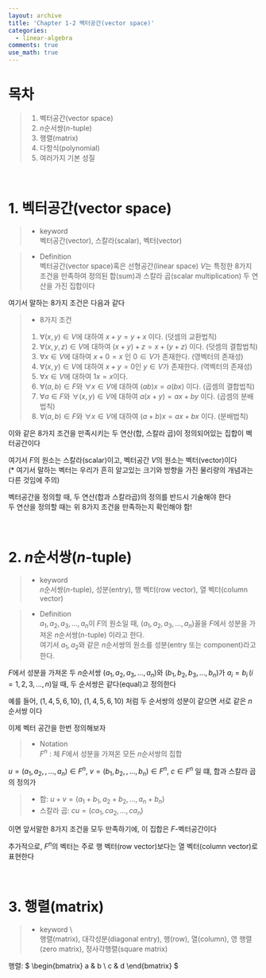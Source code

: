 ```yaml
---
layout: archive
title: 'Chapter 1-2 벡터공간(vector space)'
categories:
  - linear-algebra
comments: true
use_math: true
---
```


# 목차
> 1. 벡터공간(vector space)
> 2. $n$순서쌍($n$-tuple)
> 3. 행렬(matrix)
> 4. 다항식(polynomial)
> 5. 여러가지 기본 성질

<br>

# 1. 벡터공간(vector space)

> - keyword  
> 벡터공간(vector), 스칼라(scalar), 벡터(vector)

> - Definition  
> 벡터공간(vector space)혹은 선형공간(linear space) $V$는 특정한 8가지 조건을 만족하여 정의된 합(sum)과 스칼라 곱(scalar multiplication) 두 연산을 가진 집합이다

여기서 말하는 8가지 조건은 다음과 같다

> - 8가지 조건  
> 1. $\forall (x,\,y) \in V$에 대하여 $x + y = y + x$ 이다.   (덧셈의 교환법칙)
> 2. $\forall (x,\,y,\,z) \in V$에 대하여 $(x + y) + z = x + (y + z)$ 이다. (덧셈의 결합법칙)
> 3. $\forall x \in V$에 대하여 $x + 0 = x$ 인 $0 \in V$가 존재한다. (영벡터의 존재성)
> 4. $\forall (x,\,y) \in V$에 대하여 $x + y = 0$인 $y \in V$가 존재한다. (역벡터의 존재성)
> 5. $\forall x \in V$에 대하여 $1x = x$이다.
> 6. $\forall (a,\,b) \in F$와 $\forall x \in V$에 대하여 $(ab)x = a(bx)$ 이다. (곱셈의 결합법칙)
> 7. $\forall a \in F$와 $\forall (x,\,y) \in V$에 대하여 $a(x + y) = ax + by$ 이다. (곱셈의 분배법칙)
> 8. $\forall (a,\,b) \in F$와 $\forall x \in V$에 대하여 $(a + b)x = ax + bx$ 이다. (분배법칙)

이와 같은 8가지 조건을 만족시키는 두 연산(합, 스칼라 곱)이 정의되어있는 집합이 벡터공간이다

여기서 $F$의 원소는 스칼라(scalar)이고, 벡터공간 $V$의 원소는 벡터(vector)이다   
($*$ 여기서 말하는 벡터는 우리가 흔히 알고있는 크기와 방향을 가진 물리량의 개념과는 다른 것임에 주의)

벡터공간을 정의할 때, 두 연산(합과 스칼라곱)의 정의를 반드시 기술해야 한다  
두 연산을 정의할 때는 위 8가지 조건을 만족하는지 확인해야 함!

<br>

# 2. $n$순서쌍($n$-tuple)

> - keyword  
> $n$순서쌍($n$-tuple), 성분(entry), 행 벡터(row vector), 열 벡터(column vector) 

> - Definition  
> $a_1,\,a_2,\,a_3, \ldots,\,a_n$이 $F$의 원소일 때, $(a_1,\,a_2,\,a_3, \ldots,\,a_n)$꼴을 $F$에서 성분을 가져온 $n$순서쌍($n$-tuple) 이라고 한다.   
여기서 $a_1, \, a_2$와 같은 $n$순서쌍의 원소를 성분(entry 또는 component)라고 한다.

$F$에서 성분을 가져온 두 $n$순서쌍 $(a_1,\,a_2,\,a_3, \ldots,\,a_n)$와 $(b_1,\,b_2,\,b_3, \ldots,\,b_n)$가 $a_i = b_i \,(i = 1,\,2,\,3,\ldots, n)$일 때, 두 순서쌍은 같다(equal)고 정의한다  

예를 들어, $(1,\,4,\,5,\,6,\,10)$, $(1,\,4,\,5,\,6,\,10)$ 처럼  두 순서쌍의 성분이 같으면 서로 같은 $n$순서쌍 이다

이제 벡터 공간을 한번 정의해보자

> - Notation  
> $F^n$ : 체 $F$에서 성분을 가져온 모든 $n$순서쌍의 집합


$u = (a_1,\,a_2,\,,\ldots,\,a_n) \in F^n$, $v = (b_1,\,b_2,\,,\ldots,\,b_n) \in F^n$, $c \in F^n$ 일 떄, 합과 스칼라 곱의 정의가

> - 합: $u + v = (a_1 + b_1,\, a_2 + b_2, \ldots, a_n + b_n)$  
> - 스칼라 곱: $cu = (ca_1,\, ca_2, \ldots,\, ca_n)$

이면 앞서말한 8가지 조건을 모두 만족하기에, 이 집합은 $F$-벡터공간이다

추가적으로, $F^n$의 벡터는 주로 행 벡터(row vector)보다는 열 벡터(column vector)로 표현한다

<br>

# 3. 행렬(matrix)

> - keyword \\  
>  행렬(matrix), 대각성분(diagonal entry), 행(row), 열(column), 영 행렬(zero matrix), 정사각행렬(square matrix)

행렬:
$
\begin{bmatrix}
  a & b \\
  c & d
\end{bmatrix}
$
